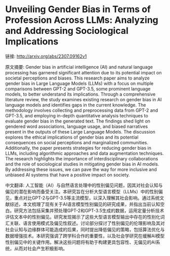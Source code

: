 # Unveiling Gender Bias in Terms of Profession Across LLMs: Analyzing and Addressing Sociological Implications

链接: http://arxiv.org/abs/2307.09162v1

原文摘要:
Gender bias in artificial intelligence (AI) and natural language processing
has garnered significant attention due to its potential impact on societal
perceptions and biases. This research paper aims to analyze gender bias in
Large Language Models (LLMs) with a focus on multiple comparisons between GPT-2
and GPT-3.5, some prominent language models, to better understand its
implications. Through a comprehensive literature review, the study examines
existing research on gender bias in AI language models and identifies gaps in
the current knowledge. The methodology involves collecting and preprocessing
data from GPT-2 and GPT-3.5, and employing in-depth quantitative analysis
techniques to evaluate gender bias in the generated text. The findings shed
light on gendered word associations, language usage, and biased narratives
present in the outputs of these Large Language Models. The discussion explores
the ethical implications of gender bias and its potential consequences on
social perceptions and marginalized communities. Additionally, the paper
presents strategies for reducing gender bias in LLMs, including algorithmic
approaches and data augmentation techniques. The research highlights the
importance of interdisciplinary collaborations and the role of sociological
studies in mitigating gender bias in AI models. By addressing these issues, we
can pave the way for more inclusive and unbiased AI systems that have a
positive impact on society.

中文翻译:
人工智能（AI）与自然语言处理中的性别偏见问题，因其对社会认知与偏见的潜在影响而备受关注。本研究旨在分析大型语言模型（LLMs）中的性别偏见，重点对比GPT-2与GPT-3.5等主流模型，以深入理解其社会影响。通过系统文献综述，本文梳理了现有关于AI语言模型性别偏见的研究成果，并指出当前认知空白。研究方法包括采集并预处理GPT-2和GPT-3.5生成的数据，运用定量分析技术评估文本中的性别偏见。研究发现揭示了这些大型语言模型输出中存在的性别化词汇关联、语言使用模式及偏见性叙述。讨论部分探讨了性别偏见的伦理影响及其对社会认知与边缘群体可能造成的后果，同时提出降低偏见的策略，包括算法优化与数据增强技术。本研究强调了跨学科合作的重要性，以及社会学研究在缓解AI模型性别偏见中的关键作用。解决这些问题将有助于构建更具包容性、无偏见的AI系统，从而对社会产生积极影响。
